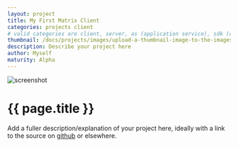 ```yaml
---
layout: project
title: My First Matrix Client
categories: projects client
# valid categories are client, server, as (application service), sdk (client sdk), bot, and other
thumbnail: /docs/projects/images/upload-a-thumbnail-image-to-the-images-subfolder.png
description: Describe your project here
author: Myself
maturity: Alpha
---
```


![screenshot](/docs/projects/images/upload-a-bigger-image-for-your-project-page-to-the-images-subfolder.png "{{ page.title }}")

# {{ page.title }}
Add a fuller description/explanation of your project here, ideally with a link to the source on [github](https://github.com/matrix-org/) or elsewhere.

